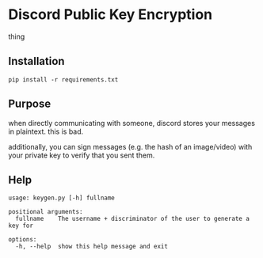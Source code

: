 # Discord Public Key Encryption

thing

## Installation
```
pip install -r requirements.txt
```

## Purpose
when directly communicating with someone, discord stores your messages in plaintext. this is bad.

additionally, you can sign messages (e.g. the hash of an image/video) with your private key to verify that you sent them.

## Help
```
usage: keygen.py [-h] fullname

positional arguments:
  fullname    The username + discriminator of the user to generate a key for

options:
  -h, --help  show this help message and exit
```
